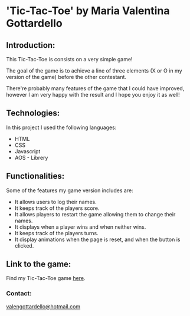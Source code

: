 # 'Tic-Tac-Toe' by Maria Valentina Gottardello

## Introduction:

This Tic-Tac-Toe is consists on a very simple game!

The goal of the game is to achieve a line of three elements (X or O in my version of the game) before the other contestant.

There're probably many features of the game that I could have improved, however I am very happy with the result and I hope you enjoy it as well!

## Technologies:

In this project I used the following languages:
  * HTML
  * CSS
  * Javascript
  * AOS - Librery

## Functionalities:

Some of the features my game version includes are:

* It allows users to log their names.
* It keeps track of the players score.
* It allows players to restart the game allowing them to change their names.
* It displays when a player wins and when neither wins.
* It keeps track of the players turns.
* It display animations when the page is reset, and when the button is clicked. 

## Link to the game:
Find my Tic-Tac-Toe game [here](https://valegottardello.github.io/tictactoe/).

### Contact:
valengottardello@hotmail.com